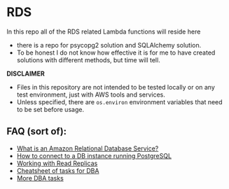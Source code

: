 # RDS

In this repo all of the RDS related Lambda functions will reside here

- there is a repo for psycopg2 solution and SQLAlchemy solution.
- To be honest I do not know how effective it is for me to have created solutions with different methods, but time will tell. 

**DISCLAIMER**
- Files in this repository are not intended to be tested locally or on any test environment, just with AWS tools and services.
- Unless specified, there are `os.environ` environment variables that need to be set before usage. 

## FAQ (sort of):

- [What is an Amazon Relational Database Service?](https://docs.aws.amazon.com/AmazonRDS/latest/UserGuide/Welcome.html)
- [How to connect to a DB instance running PostgreSQL](https://docs.aws.amazon.com/AmazonRDS/latest/UserGuide/USER_ConnectToPostgreSQLInstance.html)
- [Working with Read Replicas](https://docs.aws.amazon.com/AmazonRDS/latest/UserGuide/USER_PostgreSQL.Replication.ReadReplicas.html)
- [Cheatsheet of tasks for DBA](https://docs.aws.amazon.com/AmazonRDS/latest/UserGuide/CHAP_PostgreSQL.html#CHAP_PostgreSQL.CommonTasks)
- [More DBA tasks](https://docs.aws.amazon.com/AmazonRDS/latest/UserGuide/Appendix.PostgreSQL.CommonDBATasks.html)

